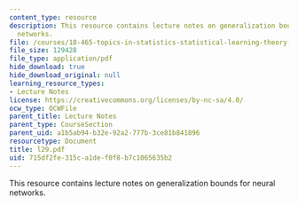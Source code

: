 ```yaml
---
content_type: resource
description: This resource contains lecture notes on generalization bounds for neural
  networks.
file: /courses/18-465-topics-in-statistics-statistical-learning-theory-spring-2007/715df2fe315ca1def0f8b7c1065635b2_l29.pdf
file_size: 129428
file_type: application/pdf
hide_download: true
hide_download_original: null
learning_resource_types:
- Lecture Notes
license: https://creativecommons.org/licenses/by-nc-sa/4.0/
ocw_type: OCWFile
parent_title: Lecture Notes
parent_type: CourseSection
parent_uid: a1b5ab94-b32e-92a2-777b-3ce81b841896
resourcetype: Document
title: l29.pdf
uid: 715df2fe-315c-a1de-f0f8-b7c1065635b2
---
```

This resource contains lecture notes on generalization bounds for neural networks.